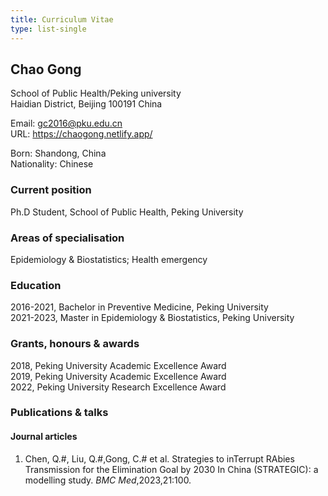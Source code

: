```yaml
---
title: Curriculum Vitae
type: list-single
---
```


## Chao Gong
School of Public Health/Peking university\
Haidian District, Beijing 100191 China

Email: gc2016@pku.edu.cn\
URL: https://chaogong.netlify.app/

Born: Shandong, China\
Nationality: Chinese

### Current position
Ph.D Student, School of Public Health, Peking University

### Areas of specialisation
Epidemiology & Biostatistics; Health emergency

### Education
2016-2021, Bachelor in Preventive Medicine, Peking University\
2021-2023, Master in Epidemiology & Biostatistics, Peking University

### Grants, honours & awards
2018, Peking University Academic Excellence Award\
2019, Peking University Academic Excellence Award\
2022, Peking University Research Excellence Award
### Publications & talks
#### Journal articles
1. Chen, Q.#, Liu, Q.#,Gong, C.# et al. Strategies to inTerrupt RAbies Transmission for the Elimination Goal by 2030 In China (STRATEGIC): a modelling study. *BMC Med*,2023,21:100.


